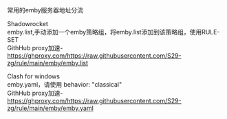 常用的emby服务器地址分流 

Shadowrocket  
emby.list,手动添加一个emby策略组，将emby.list添加到该策略组，使用RULE-SET  
GithHub proxy加速-https://ghproxy.com/https://raw.githubusercontent.com/S29-zg/rule/main/emby/emby.list

Clash for windows  
emby.yaml，请使用 behavior: "classical"  
GithHub proxy加速-https://ghproxy.com/https://raw.githubusercontent.com/S29-zg/rule/main/emby/emby.yaml
